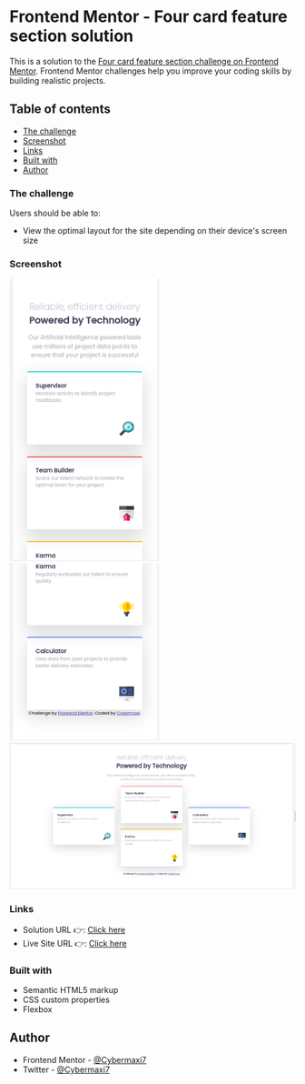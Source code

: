 # Frontend Mentor - Four card feature section solution

This is a solution to the [Four card feature section challenge on Frontend Mentor](https://www.frontendmentor.io/challenges/four-card-feature-section-weK1eFYK). Frontend Mentor challenges help you improve your coding skills by building realistic projects.

## Table of contents

- [The challenge](#the-challenge)
- [Screenshot](#screenshot)
- [Links](#links)
- [Built with](#built-with)
- [Author](#author)

### The challenge

Users should be able to:

- View the optimal layout for the site depending on their device's screen size

### Screenshot

![](./images/Screenshot%20from%202022-10-22%2014-51-23.png)
![](./images/Screenshot%20from%202022-10-22%2014-51-33.png)
![](./images/Screenshot%20from%202022-10-22%2015-04-38.png)

### Links

- Solution URL 👉: [Click here](https://your-solution-url.com)
- Live Site URL 👉: [Click here](https://your-live-site-url.com)

### Built with

- Semantic HTML5 markup
- CSS custom properties
- Flexbox

## Author

- Frontend Mentor - [@Cybermaxi7](https://www.frontendmentor.io/profile/Cybermaxi7)
- Twitter - [@Cybermaxi7](https://www.twitter.com/Cybermaxi7)
